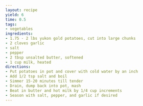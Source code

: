 ```yaml
---
layout: recipe
yield: 6
time: 0.5
tags:
- vegetables
ingredients:
- 1.75 - 2 lbs yukon gold potatoes, cut into large chunks
- 2 cloves garlic
- salt
- pepper
- 2 tbsp unsalted butter, softened
- 1 cup milk, heated
directions:
- Put potatoes in pot and cover with cold water by an inch
- Add 1/2 tsp salt and boil
- Simmer 15-20 minutes till tender
- Drain, dump back into pot, mash
- Beat in butter and hot milk by 1/4 cup increments
- Season with salt, pepper, and garlic if desired
---
```

